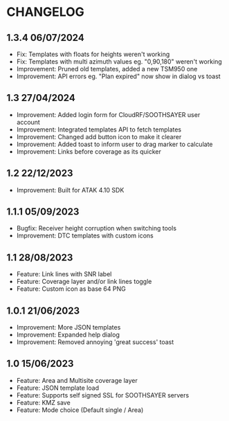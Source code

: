 # CHANGELOG

## 1.3.4 06/07/2024
- Fix: Templates with floats for heights weren't working
- Fix: Templates with multi azimuth values eg. "0,90,180" weren't working
- Improvement: Pruned old templates, added a new TSM950 one
- Improvement: API errors eg. "Plan expired" now show in dialog vs toast

## 1.3 27/04/2024
- Improvement: Added login form for CloudRF/SOOTHSAYER user account
- Improvement: Integrated templates API to fetch templates
- Improvement: Changed add button icon to make it clearer
- Improvement: Added toast to inform user to drag marker to calculate
- Improvement: Links before coverage as its quicker

## 1.2 22/12/2023
- Improvement: Built for ATAK 4.10 SDK

## 1.1.1 05/09/2023

- Bugfix: Receiver height corruption when switching tools
- Improvement: DTC templates with custom icons

## 1.1 28/08/2023

- Feature: Link lines with SNR label
- Feature: Coverage layer and/or link lines toggle
- Feature: Custom icon as base 64 PNG

## 1.0.1 21/06/2023

- Improvement: More JSON templates
- Improvement: Expanded help dialog
- Improvement: Removed annoying 'great success' toast

## 1.0 15/06/2023

- Feature: Area and Multisite coverage layer
- Feature: JSON template load
- Feature: Supports self signed SSL for SOOTHSAYER servers
- Feature: KMZ save
- Feature: Mode choice (Default single / Area)


